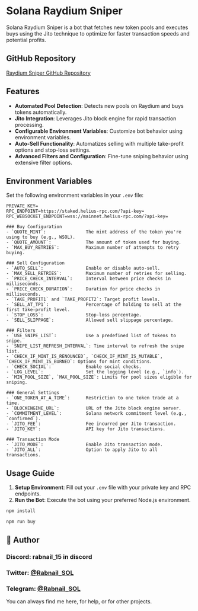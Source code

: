 # Solana Raydium Sniper

Solana Raydium Sniper is a bot that fetches new token pools and executes buys using the Jito technique to optimize for faster transaction speeds and potential profits.

## GitHub Repository

[Raydium Sniper GitHub Repository](https://github.com/Rabnail-SOL/Solana-Raydium-Sniper)

## Features

- **Automated Pool Detection**: Detects new pools on Raydium and buys tokens automatically.
- **Jito Integration**: Leverages Jito block engine for rapid transaction processing.
- **Configurable Environment Variables**: Customize bot behavior using environment variables.
- **Auto-Sell Functionality**: Automatizes selling with multiple take-profit options and stop-loss settings.
- **Advanced Filters and Configuration**: Fine-tune sniping behavior using extensive filter options.

## Environment Variables

Set the following environment variables in your `.env` file:

```plaintext
PRIVATE_KEY=
RPC_ENDPOINT=https://staked.helius-rpc.com/?api-key=
RPC_WEBSOCKET_ENDPOINT=wss://mainnet.helius-rpc.com/?api-key=

### Buy Configuration
- `QUOTE_MINT`:               The mint address of the token you're using to buy (e.g., WSOL).
- `QUOTE_AMOUNT`:             The amount of token used for buying.
- `MAX_BUY_RETRIES`:          Maximum number of attempts to retry buying.

### Sell Configuration
- `AUTO_SELL`:                Enable or disable auto-sell.
- `MAX_SELL_RETRIES`:         Maximum number of retries for selling.
- `PRICE_CHECK_INTERVAL`:     Interval between price checks in milliseconds.
- `PRICE_CHECK_DURATION`:     Duration for price checks in milliseconds.
- `TAKE_PROFIT1` and `TAKE_PROFIT2`: Target profit levels.
- `SELL_AT_TP1`:              Percentage of holding to sell at the first take-profit level.
- `STOP_LOSS`:                Stop-loss percentage.
- `SELL_SLIPPAGE`:            Allowed sell slippage percentage.

### Filters
- `USE_SNIPE_LIST`:           Use a predefined list of tokens to snipe.
- `SNIPE_LIST_REFRESH_INTERVAL`: Time interval to refresh the snipe list.
- `CHECK_IF_MINT_IS_RENOUNCED`, `CHECK_IF_MINT_IS_MUTABLE`, `CHECK_IF_MINT_IS_BURNED`: Options for mint conditions.
- `CHECK_SOCIAL`:             Enable social checks.
- `LOG_LEVEL`:                Set the logging level (e.g., `info`).
- `MIN_POOL_SIZE`, `MAX_POOL_SIZE`: Limits for pool sizes eligible for sniping.

### General Settings
- `ONE_TOKEN_AT_A_TIME`:      Restriction to one token trade at a time.
- `BLOCKENGINE_URL`:          URL of the Jito block engine server.
- `COMMITMENT_LEVEL`:         Solana network commitment level (e.g., `confirmed`).
- `JITO_FEE`:                 Fee incurred per Jito transaction.
- `JITO_KEY`:                 API key for Jito transactions.

### Transaction Mode
- `JITO_MODE`:                Enable Jito transaction mode.
- `JITO_ALL`:                 Option to apply Jito to all transactions.
```
## Usage Guide

1. **Setup Environment**: Fill out your `.env` file with your private key and RPC endpoints.
2. **Run the Bot**: Execute the bot using your preferred Node.js environment.

```bash
npm install

npm run buy
```


## 👤 Author

### Discord: rabnail_15 in discord

### Twitter: [@Rabnail_SOL](https://twitter.com/Rabnail_SOL)   

### Telegram: [@Rabnail_SOL](https://t.me/Rabnail_SOL)   


You can always find me here, for help, or for other projects.
